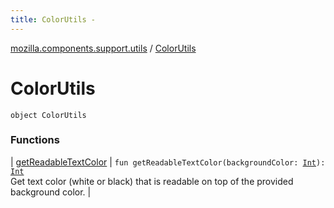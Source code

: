 ```yaml
---
title: ColorUtils - 
---
```


[mozilla.components.support.utils](../index.html) / [ColorUtils](./index.html)

# ColorUtils

`object ColorUtils`

### Functions

| [getReadableTextColor](get-readable-text-color.html) | `fun getReadableTextColor(backgroundColor: `[`Int`](https://kotlinlang.org/api/latest/jvm/stdlib/kotlin/-int/index.html)`): `[`Int`](https://kotlinlang.org/api/latest/jvm/stdlib/kotlin/-int/index.html)<br>Get text color (white or black) that is readable on top of the provided background color. |

